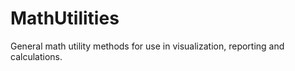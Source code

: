 MathUtilities
=============

General math utility methods for use in visualization, reporting and calculations. 